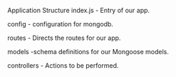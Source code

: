 
Application Structure
index.js - Entry of our app.

config - configuration for mongodb.

routes - Directs the routes for our app.

models -schema definitions for our Mongoose models.

controllers - Actions to be performed.
